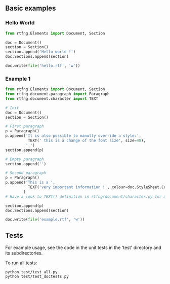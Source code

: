 ## Basic examples

### Hello World

```python
from rtfng.Elements import Document, Section

doc = Document()
section = Section()
section.append('Hello world !')
doc.Sections.append(section)

doc.write(file('hello.rtf', 'w'))
```

### Example 1

```python
from rtfng.Elements import Document, Section
from rtfng.document.paragraph import Paragraph
from rtfng.document.character import TEXT

# Init
doc = Document()
section = Section()

# First paragraph
p = Paragraph()
p.append('It is also possible to manully override a style:',
          TEXT(' this is a change of the font size', size=48),
         '.')
section.append(p)

# Empty paragraph
section.append('')

# Second paragraph
p = Paragraph()
p.append('This is a ',
          TEXT('very important information !', colour=doc.StyleSheet.Colours.Red, underline=True, bold=True)
        )
# Have a look to TEXT() definition in rtfng/document/character.py for more options

section.append(p)
doc.Sections.append(section)

doc.write(file('example.rtf', 'w'))
```

## Tests

For example usage, see the code in the unit tests in the 'test' directory and its subdirectories.

To run all tests:

    python test/test_all.py
    python test/test_doctests.py
